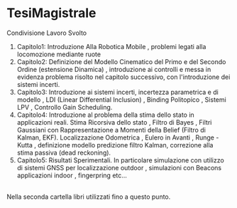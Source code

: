 # TesiMagistrale
Condivisione Lavoro Svolto
1) Capitolo1: Introduzione Alla Robotica Mobile , problemi legati alla locomozione mediante ruote
2) Capitolo2: Definizione del Modello Cinematico del Primo e del Secondo Ordine (estensione Dinamica) , introduzione ai controlli e messa in evidenza
problema risolto nel capitolo successivo, con l'introduzione dei sistemi incerti.
3) Capitolo3: Introduzione ai sistemi incerti, incertezza parametrica e di modello , LDI (Linear Differential Inclusion) , Binding Politopico ,
Sistemi LPV , Controllo Gain Scheduling.
4) Capitolo4: Introduzione al problema della stima dello stato in applicazioni reali. Stima Ricorsiva dello stato , Filtro di Bayes , Filtri Gaussiani con Rappresentazione a Momenti della Belief (Filtro di Kalman, EKF). Localizzazione Odometrica , Eulero in Avanti , Runge - Kutta , definizione modello predizione
filtro Kalman, correzione alla stima passiva (dead reckoning).
5) Capitolo5: Risultati Sperimentali. In particolare simulazione con utilizzo di sistemi GNSS per localizzazione outdoor , simulazioni con Beacons applicazioni indoor , fingerpring etc...
</br></br>

Nella seconda cartella libri utilizzati fino a questo punto.

